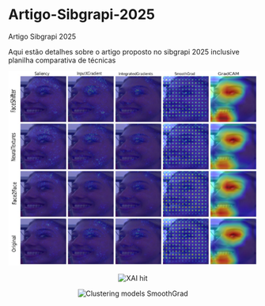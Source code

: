 # Artigo-Sibgrapi-2025
Artigo Sibgrapi 2025

Aqui estão detalhes sobre o artigo proposto no sibgrapi 2025
inclusive planilha comparativa de técnicas

<p align="center">
<img src="xai_miss_novo.png" width="600" alt="XAI Miss">
</p>

<p align="center">
<img src="xai-hit_novo.png" width="600" alt="XAI hit">
</p>

<p align="center">
<img src="clustering_models_SmoothGrad_novo.png" width="600" alt="Clustering models SmoothGrad">
</p>

